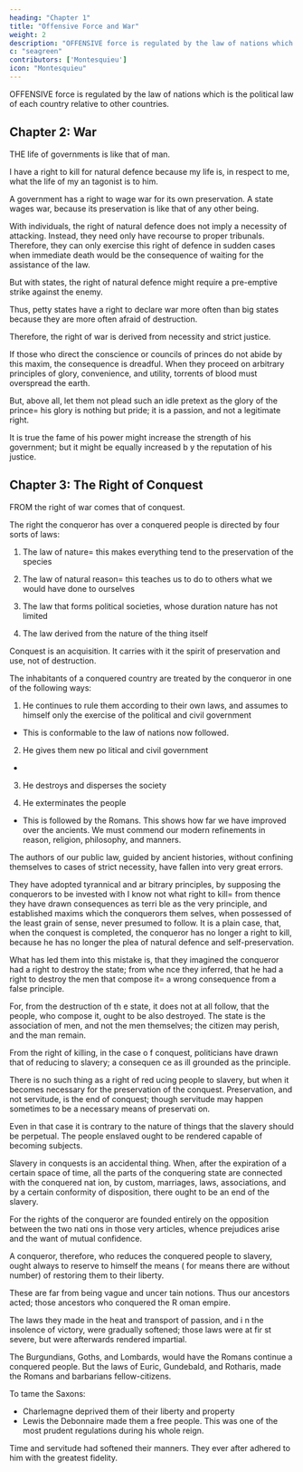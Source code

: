 ```yaml
---
heading: "Chapter 1"
title: "Offensive Force and War"
weight: 2
description: "OFFENSIVE force is regulated by the law of nations which is the political law of each country relative to other countries"
c: "seagreen"
contributors: ['Montesquieu']
icon: "Montesquieu"
---
```




OFFENSIVE force is regulated by the law of nations which is the political law of each country relative to other countries.


## Chapter 2: War

THE life of governments is like that of man. 

I have a right to kill for natural defence because my life is, in respect to me, what the life of my an tagonist is to him.

A government has a right to wage war for its own preservation. A state wages war, because its preservation is like that of any other being.

With individuals, the right of natural defence does not imply a necessity of attacking. Instead, they need only have recourse to proper tribunals. Therefore, they can only exercise this right of defence in sudden cases when immediate death would be the consequence of waiting for the assistance of the law. 

But with states, the right of natural defence might require a pre-emptive strike against the enemy.

<!-- the necessity of attacking; as, for instance, when one nation sees that a continuance o f peace will enable another to destroy her, and that to attack that nation  instantly is the only way to prevent her own destruction. -->

Thus, petty states have a right to declare war more often than big states because they are more often afraid of destruction.

Therefore, the right of war is derived from necessity and strict justice. 

If those who direct the conscience or councils of princes do not abide by this maxim, the consequence is dreadful.  When they proceed on arbitrary principles of glory, convenience, and utility, torrents of blood must overspread the earth.

But, above all, let them not plead such  an idle pretext as the glory of the prince= his glory is nothing but pride; it is a passion, and not a legitimate right.

It is true the fame of his power might increase the strength of his government; but it might be equally increased b y the reputation of his justice.



## Chapter 3: The Right of Conquest

FROM the right of war comes that of conquest. <!-- ; which is the consequence of that right, and ought therefore to follow its spirit. -->

The right the conqueror has over a conquered people is directed by four sorts of laws:

1. The law of nature= this makes everything tend to the preservation of the species

2. The law of natural reason= this teaches us to do to others what we would have done to ourselves

3. The law that forms political societies, whose duration nature has not limited

4. The law derived from the nature of the thing itself

Conquest is an acquisition. It carries with it the spirit of preservation and use, not of destruction.

The inhabitants of a conquered country are treated by the conqueror in one of the following ways:

1. He continues to rule them according to their own laws, and assumes to himself only  the exercise of the political and civil government
- This is conformable to the law  of nations now followed.

2. He gives them new po litical and civil government
- 

3. He destroys and disperses the society

4. He exterminates the people
- This is followed by the Romans. This shows how far we have improved over the ancients. We must commend our modern refinements in reason, religion, philosophy, and manners.

The authors of our public law, guided by ancient histories, without confining themselves to cases of strict necessity, have fallen into very great errors. 

They have adopted tyrannical and ar bitrary principles, by supposing the conquerors to be invested with I know  not what right to kill= from thence they have drawn consequences as terri ble as the very principle, and established maxims which the conquerors them selves, when possessed of the least grain of sense, never presumed to follow. It is a plain case, that, when the conquest is completed, the conqueror  has no longer a right to kill, because he has no longer the plea of natural defence and self-preservation.

What has led them into this mistake is,  that they imagined the conqueror had a right to destroy the state; from whe nce they inferred, that he had a right to destroy the men that compose it=  a wrong consequence from a false principle. 

For, from the destruction of th e state, it does not at all follow, that the people, who compose it, ought  to be also destroyed. The state is the association of men, and not the men  themselves; the citizen may perish, and the man remain.

From the right of killing, in the case o f conquest, politicians have drawn that of reducing to slavery; a consequen ce as ill grounded as the principle.

There is no such thing as a right of red ucing people to slavery, but when it becomes necessary for the preservation of the conquest. Preservation, and not servitude, is the end of conquest;  though servitude may happen sometimes to be a necessary means of preservati on.

Even in that case it is contrary to the  nature of things that the slavery should be perpetual. The people enslaved  ought to be rendered capable of becoming subjects. 

Slavery in conquests is  an accidental thing. When, after the expiration of a certain space of time, all the parts of the conquering state are connected with the conquered nat ion, by custom, marriages, laws, associations, and by a certain conformity  of disposition, there ought to be an end of the slavery. 

For the rights of  the conqueror are founded entirely on the opposition between the two nati ons in those very articles, whence prejudices arise and the want of mutual confidence.

A conqueror, therefore, who reduces the  conquered people to slavery, ought always to reserve to himself the means ( for means there are without number) of restoring them to their liberty.

These are far from being vague and uncer tain notions. Thus our ancestors acted; those ancestors who conquered the R oman empire. 

The laws they made in the heat and transport of passion, and i n the insolence of victory, were gradually softened; those laws were at fir st severe, but were afterwards rendered impartial. 

The Burgundians, Goths,  and Lombards, would have the Romans continue a conquered people. But the laws of Euric, Gundebald, and Rotharis, made the Romans and barbarians fellow-citizens.

To tame the Saxons:
- Charlemagne deprived them of their liberty and property
- Lewis the Debonnaire made them a free people. This was one of the most prudent regulations during his whole reign.

Time and servitude had softened their manners. They ever after adhered to him with the greatest fidelity.
